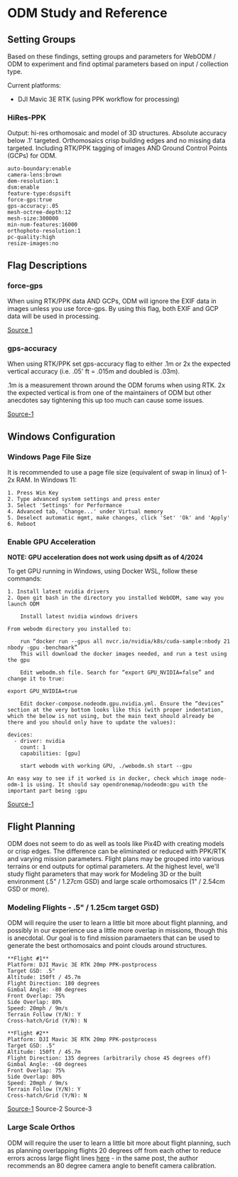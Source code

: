# ODM Study and Reference

## Setting Groups
Based on these findings, setting groups and parameters for WebODM / ODM to experiment and find optimal parameters based on input / collection type.

Current platforms:
- DJI Mavic 3E RTK (using PPK workflow for processing)

### HiRes-PPK

Output: hi-res orthomosaic and model of 3D structures. Absolute accuracy below .1' targeted. Orthomosaics crisp building edges and no missing data targeted. Including RTK/PPK tagging of images AND Ground Control Points (GCPs) for ODM.

```
auto-boundary:enable
camera-lens:brown 
dem-resolution:1 
dsm:enable
feature-type:dspsift
force-gps:true
gps-accuracy:.05
mesh-octree-depth:12 
mesh-size:300000
min-num-features:16000
orthophoto-resolution:1 
pc-quality:high
resize-images:no 
```

## Flag Descriptions

### force-gps
When using RTK/PPK data AND GCPs, ODM will ignore the EXIF data in images unless you use force-gps. By using this flag, both EXIF and GCP data will be used in processing. 

[Source 1](https://community.opendronemap.org/t/webodm-for-survey-usage/4869)

### gps-accuracy
When using RTK/PPK set gps-accuracy flag to either .1m or 2x the expected vertical accuracy (i.e. .05' ft = .015m and doubled is .03m).

.1m is a measurement thrown around the ODM forums when using RTK. 2x the expected vertical is from one of the maintainers of ODM but other anecdotes say tightening this up too much can cause some issues. 

[Source-1](https://community.opendronemap.org/t/odm-settings-gps-accuracy-and-textering-nadir-weight/11059)

## Windows Configuration

### Windows Page File Size

It is recommended to use a page file size (equivalent of swap in linux) of 1-2x RAM. In Windows 11:
```
1. Press Win Key
2. Type advanced system settings and press enter
3. Select 'Settings' for Performance
4. Advanced tab, 'Change...' under Virtual memory
5. Deselect automatic mgmt, make changes, click 'Set' 'Ok' and 'Apply'
6. Reboot
```

### Enable GPU Acceleration
**NOTE: GPU acceleration does not work using dpsift as of 4/2024**

To get GPU running in Windows, using Docker WSL, follow these commands:
```
1. Install latest nvidia drivers
2. Open git bash in the directory you installed WebODM, same way you launch ODM

    Install latest nvidia windows drivers

From webodm directory you installed to:

    run “docker run --gpus all nvcr.io/nvidia/k8s/cuda-sample:nbody 21 nbody -gpu -benchmark”
    This will download the docker images needed, and run a test using the gpu

    Edit webodm.sh file. Search for “export GPU_NVIDIA=false” and change it to true:

export GPU_NVIDIA=true

    Edit docker-compose.nodeodm.gpu.nvidia.yml. Ensure the “devices” section at the very bottom looks like this (with proper indentation, which the below is not using, but the main text should already be there and you should only have to update the values):

devices:
  - driver: nvidia
    count: 1
    capabilities: [gpu]

    start webodm with working GPU, ./webodm.sh start --gpu

An easy way to see if it worked is in docker, check which image node-odm-1 is using. It should say opendronemap/nodeodm:gpu with the important part being :gpu
```

[Source-1](https://community.opendronemap.org/t/windows-docker-gpu/15209/6)

## Flight Planning
ODM does not seem to do as well as tools like Pix4D with creating models or crisp edges. The difference can be eliminated or reduced with PPK/RTK and varying mission parameters. Flight plans may be grouped into various terrains or end outputs for optimal parameters. At the highest level, we'll study flight parameters that may work for Modeling 3D or the built environment (.5" / 1.27cm GSD) and large scale orthomosaics (1" / 2.54cm GSD or more).

### Modeling Flights - .5" / 1.25cm target GSD)
ODM will require the user to learn a little bit more about flight planning, and possibly in our experience use a little more overlap in missions, though this is anecdotal. Our goal is to find mission paramaeters that can be used to generate the best orthomosaics and point clouds around structures. 

```
**Flight #1**
Platform: DJI Mavic 3E RTK 20mp PPK-postprocess
Target GSD: .5"
Altitude: 150ft / 45.7m
Flight Direction: 180 degrees
Gimbal Angle: -80 degrees
Front Overlap: 75%
Side Overlap: 80%
Speed: 20mph / 9m/s
Terrain Follow (Y/N): Y
Cross-hatch/Grid (Y/N): N

**Flight #2**
Platform: DJI Mavic 3E RTK 20mp PPK-postprocess
Target GSD: .5"
Altitude: 150ft / 45.7m
Flight Direction: 135 degrees (arbitrarily chose 45 degrees off)
Gimbal Angle: -60 degrees
Front Overlap: 75%
Side Overlap: 80%
Speed: 20mph / 9m/s
Terrain Follow (Y/N): Y
Cross-hatch/Grid (Y/N): N
```

[Source-1](https://community.opendronemap.org/t/how-can-i-improve-the-quality-of-3d-model/8661)
Source-2
Source-3

### Large Scale Orthos
ODM will require the user to learn a little bit more about flight planning, such as planning overlapping flights 20 degrees off from each other to reduce errors across large flight lines [here](https://smathermather.com/2019/12/16/optimizing-flight-planning-for-calibration/) - in the same post, the author recommends an 80 degree camera angle to benefit camera calibration.
